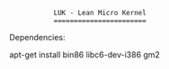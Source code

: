 

               LUK - Lean Micro Kernel
               =======================

Dependencies:

apt-get install bin86 libc6-dev-i386 gm2
